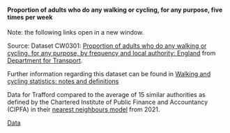 #### Proportion of adults who do any walking or cycling, for any purpose, five times per week

Note: the following links open in a new window.

Source: Dataset CW0301: <a href="https://assets.publishing.service.gov.uk/government/uploads/system/uploads/attachment_data/file/1181185/cw0301-proportion-of-adults-who-do-any-walking-or-cycling-by-frequency-purpose-and-local-authority.ods" target="_blank">Proportion of adults who do any walking or cycling, for any purpose, by frequency and local authority: England</a> from <a href="https://www.gov.uk/government/statistical-data-sets/walking-and-cycling-statistics-cw" target="_blank">Department for Transport</a>.

Further information regarding this dataset can be found in <a href="https://www.gov.uk/government/publications/walking-and-cycling-statistics-notes-and-definitions/walking-and-cycling-statistics-notes-and-definitions" target="_blank">Walking and cycling statistics: notes and definitions</a>

Data for Trafford compared to the average of 15 similar authorities as defined by the Chartered Institute of Public Finance and Accountancy (CIPFA) in their <a href='https://www.cipfa.org/services/cipfastats/nearest-neighbour-model' target='_blank'>nearest neighbours model</a> from 2021.

<a href="https://www.trafforddatalab.io/corporate_plan/data/climate/adults_walking_or_cycling.csv" aria-label="Download the data" class="downloadButton" target="_blank" download>Data <span class="fas fa-download"></span></a>
